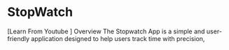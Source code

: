 # StopWatch
[Learn From Youtube ] Overview The Stopwatch App is a simple and user-friendly application designed to help users track time with precision, 
